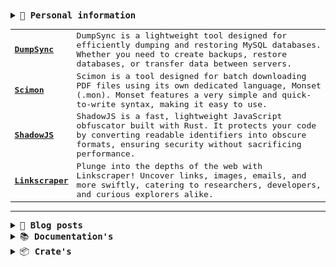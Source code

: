 <samp>
  <details>
    <summary>
      🪪 <b>Personal information</b>
    </summary>
    
    <p></p>
    
    <table>
      <tr>
        <td>🎉 Age</td>
        <td>26 years old (April 1, 1998)</td>
      </tr>
      <tr>
        <td>🌎 Location</td>
        <td><img src="https://flagicons.lipis.dev/flags/4x3/br.svg" width="16" /> <a href="https://en.wikipedia.org/wiki/Brazil">Brazil</a></td>
      </tr>
      <tr>
        <td>🌱 Learning</td>
        <td><a href="https://en.wikipedia.org/wiki/Computer_science">Computer Science</a></td>
      </tr>
      <tr>
        <td>⏳Hiperfocuses</td>
        <td><a href="https://en.wikipedia.org/wiki/Astronomy">Astronomy</a>, <a href="https://en.wikipedia.org/wiki/Philosophy">Philosophy</a> & <a href="https://en.wikipedia.org/wiki/Psychology">Psychology</a></td>
      </tr>
      <tr>
        <td>🏫 Education</td>
        <td><a href="https://en.wikipedia.org/wiki/Systems_analysis">Systems Analysis</a> at <a href="http://www.unip.br">UNIP</a></td>
      </tr>
      <tr>
        <td>💡 Languages</td>
        <td><img src="https://cdn.jsdelivr.net/gh/devicons/devicon@latest/icons/python/python-original.svg" width="16" /><a href="https://python.org"> Python</a>, <img src="https://cdn.jsdelivr.net/gh/devicons/devicon@latest/icons/go/go-original.svg" width="16" /><a href="https://go.dev"> Go</a> & <img src="https://cdn.jsdelivr.net/gh/devicons/devicon@latest/icons/rust/rust-original.svg" width="16" /><a href="https://rust-lang.com"> Rust</a></td>
      </tr>
      <tr>
        <td>👨‍💻 First Language</td>
        <td><a href="https://en.wikipedia.org/wiki/Visual_Basic_(.NET)">VB.Net</a> in <em><strong>2013</strong></em>
      </text>
    </svg>
    </td>
      </tr>
    </table>
  </details>
  
  <p></p>
  
  <table>
    <tbody>
      <tr>
        <td><b><a href='https://github.com/kremilly/DumpSync'>DumpSync</a></b></td>
        <td>DumpSync is a lightweight tool designed for efficiently dumping and restoring MySQL databases. Whether you need to create backups, restore databases, or transfer data between servers.</td>
      </tr>
      <tr>
        <td><b><a href='https://github.com/Kremilly/Scimon'>Scimon</a></b></td>
        <td>Scimon is a tool designed for batch downloading PDF files using its own dedicated language, Monset (.mon). Monset features a very simple and quick-to-write syntax, making it easy to use.</td>
      </tr>
      <tr>
        <td><b><a href='https://github.com/Kremilly/ShadowJS'>ShadowJS</a></b></td>
        <td>ShadowJS is a fast, lightweight JavaScript obfuscator built with Rust. It protects your code by converting readable identifiers into obscure formats, ensuring security without sacrificing performance.</td>
      </tr>
      <tr>
        <td><b><a href='https://github.com/Kremilly/Linkscraper'>Linkscraper</a></b></td>
        <td>Plunge into the depths of the web with Linkscraper! Uncover links, images, emails, and more swiftly, catering to researchers, developers, and curious explorers alike.</td>
      </tr>
    </tbody>
  </table>
  
  ---
  
  <!--<div align='center'>
    <img src='https://skillicons.dev/icons?i=rust,javascript,python,cs,go,php' height='36px' />
  </div>-->
  
  <details>
    <summary>
      📝 <b>Blog posts</b>
    </summary>
    <ul>
      <!-- BLOG-POST-LIST:START --><li><a href='https://kremilly.com/blog/compiladores'><b>O que é um Compilador?</b></a>: Um compilador é um programa de computador que traduz código-fonte escrito em uma linguagem de programação de alto nível &lpar;como C, C++, Java&rpar; para uma linguagem de baixo nível, geralmente código de máquina que um computador pode executar diretamente, ou para um código intermediário que é posteriormente interpretado ou compilado em código de máquina.<br></li><li><a href='https://kremilly.com/blog/nao-use-pollyfill'><b>Não use Polyfill.js!</b></a>: Polyfill.js é uma biblioteca em JavaScript que fornece suporte para recursos mais recentes do JavaScript e da Web em navegadores que não os suportam nativamente. Isso é especialmente útil para garantir que o código funcione de maneira consistente em todos os navegadores, incluindo versões mais antigas que podem não ter implementado as últimas funcionalidades da linguagem ou da API Web.<br></li><li><a href='https://kremilly.com/blog/porque-usar-rust'><b>Porque usar Rust?</b></a>: Rust, uma linguagem de programação altamente versátil e segura, tem capturado crescente interesse nos últimos anos. Sua sintaxe elegante e poderosas ferramentas de segurança tornam-na uma escolha popular entre desenvolvedores em busca de desempenho e confiabilidade.<br></li><li><a href='https://kremilly.com/blog/hello-world'><b>Sejam muito bem-vindos ao meu novo blog!</b></a>: Esta é a primeira postagem oficial deste blog, pois a &quot;primeira&quot; havia sido apenas uma repostagem. Para inaugurar essa nova era, quero apresentar o que será publicado aqui, e exclusivamente aqui, de agora em diante.<br></li><!-- BLOG-POST-LIST:END -->
    </ul>
  </details>
  
  <details>
    <summary>
      📚 <b>Documentation's</b>
    </summary>
    <ul>
      <!-- DOCS-LIST:START --><li><a href='https://kremilly.com/docs/cve'><b>CVE</b></a><br></li><li><a href='https://kremilly.com/docs/devto'><b>Devto</b></a><br></li><li><a href='https://kremilly.com/docs/github'><b>GitHub</b></a><br></li><li><a href='https://kremilly.com/docs/hiddenbytes'><b>HiddenBytes</b></a><br></li><li><a href='https://kremilly.com/docs/ipx'><b>IPX</b></a><br></li><li><a href='https://kremilly.com/docs/minix'><b>Minix</b></a><br></li><li><a href='https://kremilly.com/docs/pageshot'><b>PageShot</b></a><br></li><li><a href='https://kremilly.com/docs/passguard'><b>PassGuard</b></a><br></li><li><a href='https://kremilly.com/docs/pdfinfo'><b>PDFInfo</b></a><br></li><li><a href='https://kremilly.com/docs/pdfscrape'><b>PDFScrape</b></a><br></li><li><a href='https://kremilly.com/docs/pdfthumb'><b>PDFThumb</b></a><br></li><li><a href='https://kremilly.com/docs/qrcode'><b>QRCode</b></a><br></li><li><a href='https://kremilly.com/docs/statslangs'><b>Statslangs</b></a><br></li><li><a href='https://kremilly.com/docs/wikipedia'><b>Wikipedia</b></a><br></li><!-- DOCS-LIST:END -->
    </ul>
  </details>
  
  <details>
    <summary>
      📦 <b>Crate's</b>
    </summary>
    <ul>
      <!-- CRATES-LIST:START --><li><a href='https://crates.io/crates/HiddenBytes'><b>HiddenBytes</b></a><br></li><li><a href='https://crates.io/crates/ShadowJS'><b>ShadowJS</b></a><br></li><li><a href='https://crates.io/crates/dumpsync'><b>dumpsync</b></a><br></li><li><a href='https://crates.io/crates/ipinfo-cli'><b>ipinfo-cli</b></a><br></li><li><a href='https://crates.io/crates/ipx'><b>ipx</b></a><br></li><li><a href='https://crates.io/crates/minix'><b>minix</b></a><br></li><li><a href='https://crates.io/crates/pageshot'><b>pageshot</b></a><br></li><li><a href='https://crates.io/crates/passguard'><b>passguard</b></a><br></li><!-- CRATES-LIST:END -->
    </ul>
  </details>
</samp>
  
